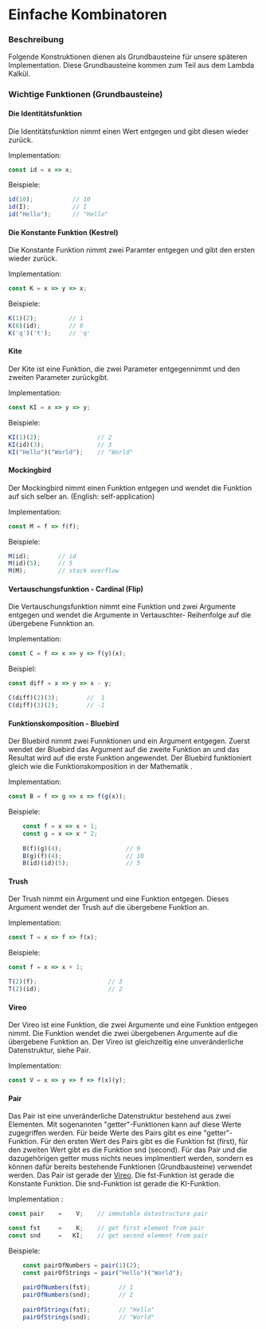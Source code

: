 # Einfache Kombinatoren

### Beschreibung

Folgende Konstruktionen dienen als Grundbausteine für unsere späteren Implementation. Diese Grundbausteine kommen zum Teil aus dem Lambda Kalkül.

### Wichtige Funktionen \(Grundbausteine\)

#### Die Identitätsfunktion

Die Identitätsfunktion nimmt einen Wert entgegen und gibt diesen wieder zurück.

Implementation:

```javascript
const id = x => x;
```

Beispiele:

```javascript
id(10);           // 10
id(I);            // I
id("Hello");      // "Hello"
```

#### Die Konstante Funktion \(Kestrel\)

Die Konstante Funktion nimmt zwei Paramter entgegen und gibt den ersten wieder zurück.

Implementation:

```javascript
const K = x => y => x;
```

Beispiele:

```javascript
K(1)(2);         // 1
K(8)(id);        // 8
K('q')('t');     // 'q'
```

#### Kite

Der Kite ist eine Funktion, die zwei Parameter entgegennimmt und den zweiten Parameter zurückgibt.

Implementation:

```javascript
const KI = x => y => y;
```

Beispiele:

```javascript
KI(1)(2);                // 2
KI(id)(3);               // 3
KI("Hello")("World");    // "World"
```

#### Mockingbird

Der Mockingbird nimmt einen Funktion entgegen und wendet die Funktion auf sich selber an. \(English: self-application\)

Implementation:

```javascript
const M = f => f(f);
```

Beispiele:

```javascript
M(id);        // id
M(id)(5);     // 5
M(M);         // stack overflow
```

#### Vertauschungsfunktion - Cardinal \(Flip\)

Die Vertauschungsfunktion nimmt eine Funktion und zwei Argumente entgegen und wendet die Argumente in Vertauschter- Reihenfolge auf die übergebene Funnktion an.

Implementation:

```javascript
const C = f => x => y => f(y)(x);
```

Beispiel:

```javascript
const diff = x => y => x - y;

C(diff)(2)(3);        //  1
C(diff)(3)(2);        // -1
```

#### Funktionskomposition - Bluebird

Der Bluebird nimmt zwei Funnktionen und ein Argument entgegen. Zuerst wendet der Bluebird das Argument auf die zweite Funktion an und das Resultat wird auf die erste Funktion angewendet. Der Bluebird funktioniert gleich wie die Funktionskomposition in der Mathematik .

Implementation:

```javascript
const B = f => g => x => f(g(x));
```

Beispiele:

```javascript
    const f = x => x + 1;
    const g = x => x * 2;
    
    B(f)(g)(4);                  // 9
    B(g)(f)(4);                  // 10
    B(id)(id)(5);                // 5
```

#### Trush

Der Trush nimmt ein Argument und eine Funktion entgegen. Dieses Argument wendet der Trush auf die übergebene Funktion an.

Implementation:

```javascript
const T = x => f => f(x);
```

Beispiele:

```javascript
const f = x => x + 1;

T(2)(f);                    // 3
T(2)(id);                   // 2 
```

#### Vireo

Der Vireo ist eine Funktion, die zwei Argumente und eine Funktion entgegen nimmt. Die Funktion wendet die zwei übergebenen Argumente auf die übergebene Funktion an. Der Vireo ist gleichzeitig eine unveränderliche Datenstruktur, siehe Pair.

Implementation:

```javascript
const V = x => y => f => f(x)(y);
```

#### Pair

Das Pair ist eine unveränderliche Datenstruktur bestehend aus zwei Elementen. Mit sogenannten "getter"-Funktionen kann auf diese Werte zugegriffen werden. Für beide Werte des Pairs gibt es eine "getter"-Funktion. Für den ersten Wert des Pairs gibt es die Funktion fst \(first\), für den zweiten Wert gibt es die Funktion snd \(second\). Für das Pair und die dazugehörigen getter muss nichts neues implmentiert werden, sondern es können dafür bereits bestehende Funktionen \(Grundbausteine\) verwendet werden. Das Pair ist gerade der [Vireo](einfache-kombinatoren.md#vireo). Die fst-Funktion ist gerade die Konstante Funktion. Die snd-Funktion ist gerade die KI-Funktion.

Implementation :

```javascript
const pair    =    V;    // immutable datastructure pair

const fst     =    K;    // get first element from pair
const snd     =   KI;    // get second element from pair
```

Beispiele:

```javascript
    const pairOfNumbers = pair(1)(2);
    const pairOfStrings = pair("Hello")("World");
    
    pairOfNumbers(fst);        // 1
    pairOfNumbers(snd);        // 2
    
    pairOfStrings(fst);        // "Hello"
    pairOfStrings(snd);        // "World"
```

